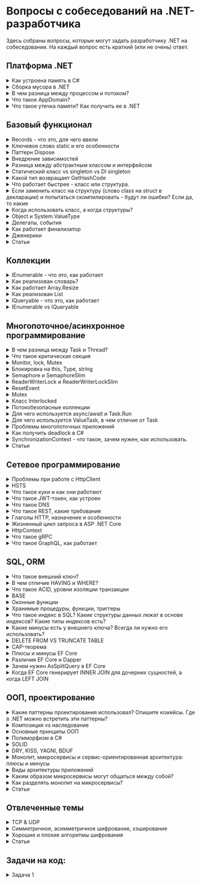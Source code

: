 # Вопросы с собеседований на .NET-разработчика
Здесь собраны вопросы, которые могут задать разработчику .NET на собеседовании. На каждый вопрос есть краткий (или не очень) ответ. 

## Платформа .NET
<details>
    <summary>Как устроена память в C#</summary>
Область памяти в каждом домене приложения делится на системную:

1. Таблица типов
заполнена специальными объектами, наследниками RuntimeType. Каждый тип состоит из статической и экземплярной части. При первом упоминании типа в выполняемом виртуально машиной выражении, его статическая часть размещается в таблице 

2. Список блоков синхронизации
набор системных блоков синхронизации.  При необходимости синхронизации многопоточный работы, CLR создает блок синхронизации. Блок содержит слабую ссылку на объект синхронизации (слабую, потому что объект может быть удален GC несмотря на ссылку) и ссылку на монитор. Именно эти блоки и лежат в таблице. Для большинства объектов блок синхронизации не создается в принципе. 

3. Пул строк
заполнен интернированными строками и строковыми константами

4. Пул потоков
пул потоков виртуальной машины

5. Прочее
некоторые заранее выделенные переменные (OutOfMemoryException), отображение системных ресурсов

И пользовательскую:

6. Small Object Heap
куча, на которой живут объекты меньше 85к байт. Разделена на 3 поколения. При достижении лимита памяти для поколения происходит сборка мусора.

7. Large Object Heap
куча больших объектов (больше 85к байт), не разделена на поколения, собирается по правилам поколения 2.

8. Pinned Object Heap
куча для закрепленных объектов. В текущей версии поддерживает только выделение на ней массивов «непреобразуемых» типов. Специфична, используется очень редко, как таковая внимания не требует.

9. Стек
тут выделяется память под стек приложения

Есть типы двух видов - ссылочные и значимые. Значимые лежат на стеке (стек быстро работает). Ссылочные хранятся на куче (куча медленнее), а на стеке лежит ссылка на область памяти в куче. Стек метода очищается после завершения метода. Куча очищается сборщиком мусора.
</details>

<details>
    <summary>
        Сборка мусора в .NET
    </summary>
    
Это процесс освобождения памяти сборщиком мусора (Garbage Collector, GC). Запускается тогда, когда CLR посчитает это необходимым (недостаточно физической памяти в системе, используемая память в управляемой куче вышла за текущий порог), но можно вызвать вручную (GC.Collect).

Всего 3 поколения сборки мусора. Если объект пережил сборку мусора, то он переходит на поколение выше (пока есть куда). Сборщик начинает с поколения 0, часть очищает, часть переводит в поколение 1. Если память все еще нужна, GC берется за первое поколение.

Т.к. куча сильно фрагментирована, после очистки памяти происходит уплотнение (сжатие) кучи и обновление ссылок. Куча сжимается всегда для 0 и 1 поколений. Для 2 поколения куча сжимается реже (частота зависит от вида сборки мусора). Уплотнение LOH обычно не происходит, это зависит от настроек и от давления сборщика мусора.

Есть 2 вида работы сборщика мусора: серверная и клиентская.

Клиентская предназначена для работы на клиентских приложениях (например, десктопные приложения, UI-клиенты). Сборка мусора происходит одним потоком.
0 и 1 поколение собираются асинхронно. Поколение 2 собирается с остановкой всех потоков (stop-the-world), но оптимизировано под короткие паузы.
LOH редко уплотняется.
Серверная предназначена для работы на серверных приложениях (бэкенд). 
Все поколения собираются синхронно. Для ускорения сборки мусора выделяется 1 поток на каждое ядро CPU (следовательно, масштабируется за счет увеличения числа ядер CPU), каждому потоку выделена своя куча.
LOH сжимается только в сценариях высокого давления сборщика мусора. 
В целом уплотнения кучи происходят реже для того, чтобы сборки мусора были как можно более быстрыми.

Давлением сборщика мусора называется ситуация, когда объекты создаются настолько часто, что сборщик мусора не успевает их подчищать. Это приводит к частым сборкам мусора и увеличению задержки приложения.
Вызываются излишними аллокациями в куче как небольших, так и больших объектов. Из-за этого увеличивается фрагментация кучи, часто собираются объекты 2 поколения (помним про stop-the-world).
В таком случае нужно смотреть на:
- возможно, где-то в приложении происходят лишние аллокации (боксинг, конкатенация большого числа строк, т.д.)
- на куче аллоцируется много короткоживущих объектов (подумать о замене их на структуры)
- "арендовать" массивы из пула (ArrayPool.Rent), если нужно часто работать с большими массивами
- некорректная настройка GC (workstation для сервера)

Сборщик мусора проходится по корням (участки памяти, в силу определенных причин доступные всегда и содержащие ссылки на объекты, созданные программой), затем просматривает объекты, на которые они ссылаются, и помечает их живыми. Когда все живые объекты определены, все остальное можно очистить, а кучу уплотнить.

>Примечание: объекты LOH собираются как объекты поколения 2.

Корни сами по себе не объекты, а ссылки на них. Любой объект, на который ссылается корень, переживет следующую сборку мусора. Корнями являются:
1. Локальные переменные ссылочного типа в текущем методе
2. Статические поля
3. Управляемые объекты, переданные через ```Interop```
4. Ссылки на объекты с финализатором

</details>

<details>
    <summary>
        В чем разница между процессом и потоком?
    </summary>
    
Процесс - контейнер, в котором запущено приложение 

Поток - воркер, который работает внутри процесса и выполняет непосредственную работу; независимый путь выполнения, который может выполняться одновременно с другими

</details>


<details>
    <summary>
    Что такое AppDomain?
    </summary>
    Это контейнер, внутри которого работает приложение, и который изолирует ее в рантайме; 1 процесс размещает 1 домен (обычно)
</details>

<details>
    <summary>
        Что такое утечка памяти? Как получить ее в .NET
    </summary>
    Утечка памяти - неконтролируемый рост потребления памяти приложением.

Глобально 2 причины: 

1. Неиспользуемые объекты, на которые остались ссылки
    - подписка на событие: если не отписаться, получится, что событие удерживает ссылку на обработчик.
    - захват членов класса лямбдой
    - статические переменные и все, на что они ссылаются, не будут очищены
    - бесконтрольное кэширование без очистки кэша
    - потоки, которые никогда не останавливаются

2. Неаккуратная работа с неуправляемой памятью
    - не освобожденная неуправляемая память
    - не вызванный Dispose у IDisposable (решением является паттерн реализации Dispose)
</details>

## Базовый функционал
<details>
    <summary>
         Records - что это, для чего ввели
    </summary>
    Ключевые особенности:
- сравнение работает по свойствам а не ссылкам
- можно создавать с помощью with
- позиционность (public record A(int B) создаёт конструктор и деконструктор)
- ToString выводит отформатированный объект
</details>

<details>
<summary>Ключевое слово static и его особенности</summary>
Ключевое слово static помечает член типа статическим. Статические члены типа не принадлежат экземпляру, а принадлежат типу целиком. 1 раз создаются и живут до конца жизни приложения (если не присвоить им null, тогда их соберет ```GC```).
Статический класс может содержать только статические члены. Экземпляр такого класса создать нельзя. Статический конструктор используется для инициализации любых статических данных или для выполнения определенного действия, которое требуется выполнить только один раз. Он вызывается автоматически перед созданием первого экземпляра или ссылкой на какие-либо статические члены. Статический конструктор будет вызываться не более одного раза.
</details>

<details>
    <summary>
        Паттерн Dispose
    </summary>

Паттерн нужен для того, чтобы гарантировать очистку неуправляемых ресурсов и выглядит примерно так:

```
public class Resource : IDisposable
{
    private IntPtr _handle;

    public void Dispose()
    {
        ReleaseHandle(_handle);
        GC.SuppressFinalize(this);
    }

    ~Resource() => ReleaseHandle(_handle);
}
```

SuppressFinalize необходим для того, чтобы пропустить вызов финализатора у объекта. Так объект не попадет в очередь финализации, что снижает нагрузку на GC.

В таком виде (или усложненных модификациях) паттерн требуется только при ручном создании экземпляров Resource. Если же речь про DI, то контейнер сам вызовет Dispose у объекта и можно обойтись без финализатора (и без SuppressFinalize).
</details>

<details>
    <summary>
         Внедрение зависимостей
    </summary>
    
В ASP .NET Core существует встроенный контейнер для внедрения зависимостей. Зависимости делятся на 3 типа: Transient (создаются каждый раз по требованию), Scoped (создаются единожды для скоупа), Singleton (создаются единожды и живут пока работает приложение).
    
Можно внедрить Singleton в Scoped и Scoped в Transient, а также зависимости одного типа друг в друга без проблем.
    
Transient можно внудрить в Scoped или Singleton, но тогда Transient окажется захвачен "родительским" объектом и будет жить столько же, сколько живет он.
    
Scoped нельзя внедрить в Singleton, потому что Scoped часто пологается на данные конкретного скоупа (например, HttpRequest, DbContext). Если же внедрить Scoped в Singleton, он будет захвачен и эти данные из скоупа не смогут обновиться. Это приведет к поломанному состоянию, race condition и т.д.
</details>

<details>
    <summary>
        Разница между абстрактным классом и интерфейсом
    </summary>

|  | Абстрактный класс | Интерфейс | 
| ----------- | ----------- | ----------- |
| Множественное наследование/реализация | В C# нет множественного наследования | В C# можно реализовать множество интерфесов |
| "Абстрактные" методы | Абстрактный класс может содержать абстрактные методы | По сути все методы интерфейса "абстрактны" как контракты, хоть и не содержат ключевого слова "abstract". Однако, начиная с C# 8 интерфейсы могут иметь реализацию по умолчанию.
| Состояние | Может иметь поля и свойства | Может иметь только свойства (нет полей) |
| Наличие конструктора | + | - |
| Возможность наличия статических членов | + | - |
| Модификаторы доступа | Может содержать разные модификаторы доступа | Все методы и свойства интерфейса публичны |
| Строгость контракта |  Обязательно переопределить все абстрактные методы, виртуальные по желанию | Обязательно реализовать все методы интерфейса |
| Когда применять | Абстрактный класс используется для выделения общего поведения, классов одной иерархии | Интерфейс используется для выделения общего функционала в классах разной иерархии |

</details>

<details>
    <summary>
        Статический класс vs singleton vs DI singleton
    </summary>

|  | Статический класс | Singleton | DI singleton | 
| ----------- | ----------- | ----------- | ----------- |
| Ленивость | Нет | Есть, но можно потерять (положив инстанс в DI) | Есть |
| Работа с зависимостями | Проблемно | Проблемно | Легко |
| Управление состоянием | Сложно следить | Нормально | Нормально |
| Реализация интерфейса | - | + | + |
| Наследование | - | + | + |

Выводы:
Статические классы следует использовать только для утилитарных вещей (например, методы расширений или бизнес логики). Для всего остального лучше использовать синглтон (меньше шансов отстрелить себе ногу).

</details>

<details>
    <summary>
        Какой тип возвращает GetHashCode
    </summary>
    Int
</details>

<details>
    <summary>
        Что работает быстрее - класс или структура.
    </summary>
    Во-первых, «быстрее» будет не наверняка. Например, если нужно передавать в метод данные, то не факт, что передача ссылки на класс будет медленнее, чем копирование структуры.

Во-вторых, если нужен просто доступ к данным небольшого локального объекта, то структура будет быстрее за счет хранения на стеке (стек работает быстрее кучи)
</details>

<details>
    <summary>
        Если заменить класс на структуру (слово class на struct в декларации) и попытаться скомпилировать - будут ли ошибки? Если да, то какие
    </summary>
    Код не скомпилируется, если:
    
- есть наследование от класса (т.к. наследовать от структуры нельзя)
- есть деструктор (финализатор) класса (в структурах их нет)
- есть конструктор без параметров, которые запрещены в структурах в старых версиях C# (хотя сейчас можно)
- указаны значения полей по умолчанию (в структурах нельзя указывать значение по умолчанию для полей в старых версиях C# (сейчас можно))
</details>

<details>
    <summary>
        Когда использовать класс, а когда структуры?
    </summary>
    
Структура, как правило, представляет собой неизменяемые объекты с семантикой значения. Например, координата,  деньги, классическая дробь и т.п.

Из-за их семантики и передачи по значению, их можно использовать в сценариях с высокой нагрузкой, когда создается много объектов и важно максимально снизить давление GC.
Это могут быть ключи для кэширования, небольшие объекты для внутренних вычислений.

Надо следить за размером структур, не делать их слишком большими. По рекомендациям Microsoft это не более 16 байт, но следует смотреть по производительности. Из-за копирования при передаче структур, слишком большие структуры могут замедлять работу приложения.

Общий совет - использовать классы, пока на 99% не уверен, что нужна структура и что она ускорит выполнение.
</details>

<details>
    <summary>
        Object и System.ValueType
    </summary>

Object - базовый класс для всех типов в C#. Имеет следующие методы - GetType, Equals, GetHashCode, ToString (последние 3 из них - переопределяемые).

ValueType - наследник Object. От него наследуются все типы, которые должны вести себя как значимые - struct, enum. Все встроенные значимые типы (bool, int, float и т.п. - на самом деле структуры).

Суть различий - поведение при создании новых объектов (копирование у значимых типов и передача ссылки у ссылочных), выделение памяти под типы (на стеке у значимых, на куче у ссылочных).

Различия между Object и ValueType проявляются в рантайме, т.к. рантайм по-особому относится к ValueType.

Чтобы убрать это различие, ValueType можно привести к типу Object (боксинг), обратная операция каста Object к ValueType называется анбоксинг. 
    
</details>


<details>
    <summary>
        Делегаты, события
    </summary>
    Делегаты - это объекты, указывающие на методы. Методы имеют определенную делегатом сигнатуру, один делегат может указывать на много методов. Под капотом - класс, содержащий в себе сигнатуру метода.

Делегаты можно объединять (определена операция +, есть и -). Если делегат возвращает значение, то значение вернется из последнего метода в списке методов делегата. Если попытаться вызвать делегат, в котором нет методов, получим исключение.

Есть делегаты трех типов - Action, Func и Predicate: 

- Action - действие, которое ничего не возвращает
- Predicate - принимает 1 параметр и возвращает bool
- Func - возвращает результат действия, принимает параметры.

Событие - объект, "представляющий" делегат. В событие добавляются обработчики типа, который определен делегатом. Под капотом - класс с методами Add и Remove, а также полем типа делегата. Методы Add и Remove добавляют и удаляют методы в делегат.

С точки зрения программиста отличия такие:

- событие может быть вызвано только в том классе, где объявлено
- события не могут быть локальной переменной, а делегаты могут
</details>

<details>
    <summary>
        Как работает финализатор
    </summary>

Точное время вызова не определено. ```GC``` смотрит, поддерживает ли объект ```Finalize```. Если да, то помещает указатель на него в специальную очередь финализации. В момент сборки мусора ```GC``` видит, что объект нужно уничтожить и, если у него есть ```Finalize```, то он копируется в еще одну таблицу и будет уничтожен только при следующей сборке мусора.
</details>

<details>
    <summary>
        Дженерики
    </summary>
    
Дженерики - это фича, позволяющая писать классы и методы, используя заглушку вместо типа, а реальный тип будет определен в процессе использования данного класса или метода.

Пример:
```List<int> list = new List<int>();```

Плюсы:
- типобезопасность (тип определяется в компайл-тайме)
- переиспользование кода
- отсутствие боксинга/анбоксинга

Для value-type компилятор генерирует отдельные реализации дженериков. Для reference-type реализация одна.

Часто используются ограничения на параметр T:

- ```where T : struct``` - ```T``` должен быть value-type
- ```where T : new()``` - ```T``` должен содержать публичный конструктор без параметров
- ```where T : IComparable<T>``` - ```T``` должен реализовать интерфейс ```IComparable<T>```

В дженериках можно использовать ключевые слова ```in``` и ```out```.
Ключевое слово ```out``` включает ковариантность.

```
class Message
{
    public string Text { get; set; }
}
class EmailMessage : Message { }

interface IMessenger<out T>
{
    T WriteMessage(string text);
}
class EmailMessenger : IMessenger<EmailMessage>
{
    public EmailMessage WriteMessage(string text)
    {
        return new EmailMessage($"Email: {text}");
    }
}
```

Использование

```IMessenger<Message> outlook = new EmailMessenger();```

То есть более общему типу ```IMessenger<Message>``` можно присвоить более частный ```IMessenger<EmailMessage>```. Без использования out такой код не скомпилируется.

Ключевое слово ```in``` включает контравариантность.

```
interface IMessenger<in T>
{
    void SendMessage(T message);
}
class SimpleMessenger : IMessenger<Message>
{
    public void SendMessage(Message message)
    {
        Console.WriteLine($"Отправляется сообщение: {message.Text}");
    }
}
```

Использование:

```IMessenger<EmailMessage> outlook = new SimpleMessenger();```

Здесь более частному типу присваивается более общий. Аналогично, код без ```in``` не скомпилируется.

</details>


<details>
    <summary>
        Статьи
    </summary>
    
1. [Делегаты func, action, predicate - Метанит](https://metanit.com/sharp/tutorial/3.33.php)
2. [Делегаты и события - StackOverflow](https://ru.stackoverflow.com/questions/226505/event-и-delegate-в-чем-отличие)
3. [Делегаты и события - StackOverflow](https://stackoverflow.com/questions/29155/what-are-the-differences-between-delegates-and-events)
4. [Ковариантность и контравариантность в обобщенных интерфейсах](https://metanit.com/sharp/tutorial/3.27.php)
</details>

## Коллекции
<details>
<summary>IEnumerable - что это, как работает</summary>
Интерфейс, который используется для простого перебора коллекции (проход в одну сторону).

Реализует метод ```GetEnumerator```, который возвращает ```Enumerator```. ```Enumerator``` в свою очередь предоставляет свойство ```Current```, а также методы ```MoveNext``` и ```Reset``` для движения по коллекции.
</details>

<details>
<summary>
    Как реализован словарь?
</summary>

Внутри лежит 2 массива: ```Entry``` и ```buckets```. При добавлении элемента вычисляется индекс корзины, в которую его добавят: ```(hashcode & 0x7fffffff) % capacity```.

Если такой ключ уже есть, то ```Add``` выбросит исключение, а присваивание по индексу просто заменит элемент. Если массив заполнен, происходит расширение.

Если происходит коллизия (в ```buckets``` есть элемент с индексом), то новый элемент добавляется в коллекцию, его индекс пишется в корзину, а индекс старого - в поле ```next``` нового.

Если число коллизий велико (больше 100), происходит перехэширование с выбором нового генератора хэш-кодов.

</details>
    
<details>
    <summary>Как работает Array.Resize</summary>
Создает новый массив нужной длины и копирует туда текущий
</details>

<details>
    <summary>Как реализован List</summary>
Под капотом лежит массив и счетчик. При добавлении элемента элемент записывается в свободную ячейку массива и счетчик увеличивается.

Если свободных ячеек нет, массив ресайзится. Если знаем, что будет добавлено определенное кол-во элементов, можно установить начальную емкость, чтобы избежать частого ресайза.
</details>

<details>
<summary>IQueryable - что это, как работает</summary>
Интерфейс, используемый для работы с данными в источнике данных. Расширяет возможности IQueryable (реализует его) Конструирует expression tree, которое выражает запрос, и передает его LINQ-провайдеру, транслирующему дерево в запрос непосредственно к источнику данных.

> Важно: один и тот же запрос может быть корректно оттранслирован одним провайдером и не оттранслирован другим; узнать об этом можно только в рантайме.
</details>

<details>
<summary>
    IEnumerable vs IQueryable
</summary>
    
```IEnumerable``` работает в памяти; при фильтрации ```IEnumerable``` отфильтрует записи по предикату в цикле ```foreach```. Запрос выполняется «в лоб». В методах расширения уже есть логика обработки данных.

```IQueryable``` конструирует запрос, отправляет его в источник данных и отдает полученные данные. Запрос будет оптимизирован. Логики обработки данных в расширениях нет.

</details>

## Многопоточное/асинхронное программирование
<details>
<summary>
    В чем разница между Task и Thread?
</summary>

**Поток** - низкоуровневая абстракция, непосредственно поток выполнения (путь выполнения), который можно переиспользовать.
**Задача** - высокоуровневая абстракция, «обещание» выполнения переданного кода. Код выполняется на потоке. О выполнении заботится ```TaskScheduler```.

</details>

<details>
<summary>Что такое критическая секция</summary>
Любая секция кода, одновременный доступ к которой мы хотим разрешить только одному потоку.
</details>

<details>
<summary>
    Monitor, lock, Mutex
</summary>
    
```Monitor``` - класс, реализующий идею критической секции. 

```lock``` - синтаксический сахар над ```Monitor.Enter``` и ```Monitor.Exit```, как и ```using```, разворачивается компилятором в ```try..finally```.

```Mutex``` - объект операционной системы, который можно использовать для межпроцессной синхронизации.

Внутри блокировки ```Monitor``` (и ```lock```) нельзя использовать ```await```, потому что код после await совсем не обязательно будет выполнен на том же поток, на котором код до. Следовательно, ```Enter``` будет вызван одним потоком, ```Exit``` - другим, получим исключение синхронизации.

```Monitor``` (и ```lock```) используют комбинированный подход к блокировке (небольшое ожидание быстрого взятия блокировки в ```SpinWait``` с дальнейшим переходом в режим ядра, если блокировку взять не удалось).
</details>

<details>
<summary>
    Блокировка на this, Type, string
</summary>
    
Блокировка на ```this```:
Проблема в том, что ссылка на ```this``` доступна извне вашего объекта. Можно получить проблемы, если кто-то другой возьмет сылку на ваш объект и начнет блокировать по ней. Это приведет к тормозам, в теории может привести к дедлоку.

Блокировка на ```string```:
Все строковые константы (и вычислимые строки типа ```"a" + "b"```) интернируются. Поэтому, если в разных частях программы написать ```"Hello, world!"```, то ссылки будут вести на один объект в пуле интернированных строк. Проблемы могут возникнуть, т.к. это работает даже между доменами приложений. К тому же, если не объявить строку как readonly или const, ее можно будет изменить (путем конкатенации добавить что-то), после чего ссылка на объект поменяется и в ```lock``` можно будет попасть повторно.

Блокировка на ```Type```:
Проблема аналогична одновременно с ```this``` и строками. Во-первых, вы не владеете объектом ```Type``` и кто угодно может на нем заблокироваться. Во-вторых, иногда ```Type``` является разделяемым между доменами приложений, что также приведет к проблеме.

Согласно гайдлайну Microsoft, блокировка на всех трех вышеуказанных объектах не рекомендуется.
</details>

<details>
<summary>Semaphore и SemaphoreSlim</summary>
    
Семафор - примитив синхронизации, предоставляющий доступ к ресурсу множеству потоков (количество варьируется).

Обычный семафор работает на семафорах ядра Windows, ```Slim``` работает на ```SpinWait``` и классе ```Monitor```.

Обычный семафор можно именовать (межпроцессная синхронизация), ```Slim``` нет (внутрипроцессная синхронизация).

```Slim``` считается более легковесной частью, рекомендуется использовать его, когда время ожидания мало (1/4 микросекунды).

В отличие от класса ```Monitor``` или ```ReaderWriterLock```, ведет подсчет проходящих через него потоков (вызвать и снять блокировку можно на разных потоках).
</details>

<details>
<summary>ReaderWriterLock и ReaderWriterLockSlim</summary>
    
Дает множественные права на чтение и монопольные права на запись. Права на чтение выдаются, если не выданы права на запись. Выдача прав на запись блокирует выдачу прав на запись и чтение. Как и ```lock```, требует, чтобы выдача и снятие прав на блокировку происходило в одном потоке.

Обычный класс является устаревшим, сейчас следует использовать версию ```Slim```.

Скорее всего, используется редко, т.к. сценарий "producer-consumer" можно реализовать проще на каналах.
</details>

<details>
<summary>ResetEvent</summary>
    
Несколько классов, всключающие в себя ```ManualResetEvent```, ```ManualResetEventSlim``` и ```AutoResetEvent```.

Метод ```WaitOne``` заставляет поток ожидать "взведения" ивента, метод ```Set``` отпускает зависшие потоки.
Отличие Manual от Auto в том, что Auto автоматически приводится во "взведенное" состояние, пропустив один поток.
</details>

<details>
<summary>Mutex</summary>
Примитив синхронизации, который предоставляет монопольный доступ к ресурсу. Работает на уровне процесса. Именованный mutex работает на уровне ОС. Именованные мьютексы поддерживаются не на всех ОС (точно нет на MacOS, при попытке создать именованный семафор получим исключение в рантайме).
</details>

<details>
<summary>Класс Interlocked</summary>
    
Представляет самый легковесный способ синхронизации. Является низкоуровневым, редко применяется по сравнению с ```lock``` или ```SemaphoreSlim```.
Внутри него статические методы.
```Increment```/```Decrement``` - увеличивает или уменьшает значение переменной
```CompareExchange``` - сравнивает два значения, и если они равны, атомарно заменяет первое вторым и возвращает результат
```Exchange``` - атомарное присваивание значения
```MemoryBarrier``` - запрещает компилятору менять местами инструкции через барьер (компилятор может менять чтения и запись местами ради производительности).

</details>

<details>
<summary>
    Потокобезопасные коллекции
</summary>
    
Лежат в пространстве имен ```System.Collections.Concurrent```.

```ConcurrentDictionary``` - словарь на эффективных блокировках.

```ConcurrentStack```, ```ConcurrentQueue``` - неблокирующие синхронизации.

```BlockingCollection``` - потокобезопасная коллекция элементов с эффективной синхронизацией.

Также потокобезопасными являются неизменяемые коллекции из ```System.Collections.Immutable```, т.к. доступны только на чтение.
</details>

<details>
<summary>
    Для чего используется async/await и Task.Run
</summary>
    
```async/await``` используется для IO-bound операций (ожидание ввода-вывода: ответа на запрос, получения данных из базы).

```Task.Run``` используется для CPU-bound операция (вычисления на процессоре).

Различия связаны с механизмом работы. ```Task.Run``` берет новый поток из пула и говорит ему, что нужно делать; если работа является низкоинтенсивной, поток все равно будет занят. ```async/await``` же компилируется в конечный автомат (машину состояний), которая может пойти по двум веткам выполнения - синхронной и асинхронной; если выполнение пошло по асинхронному пути, то машина позволяет потоку обслуживать другие задачи во время ожидания
</details>

<details>
<summary>
    Для чего используется ValueTask, в чем отличие от Task
</summary>
    
Т.к. ```Task``` - это класс, его использование ведет к выделению памяти на куче и влечет дополнительную работу ```GC```. Среда умная и умеет кэшировать возвращаемые значения, оборачивая их в таск, но кэширование большого количества значений невозможно (например, если возвращаются числа типа ```int```). Следовательно, возвращая простые (уже вычисленные) значения из задач, мы имеем выделение большого количества памяти на куче и тормозим работу приложения ```GC```. Отсутствие выделения памяти в случае синхронного выполнения таска - благо, особенно когда работаем с высоконагруженными сервисами и все максимально файнтюнится.

Для решения проблемы придумали ```ValueTask```. Это структура, которая, если ```Task``` уже завершился, просто обернет ```TResult```, в результате чего никакого выделения на куче не будет вообще; если же выполнение идет асинхронным путем, ```Task``` будет размещен, а ```ValueTask``` его обернет.
</details>

<details>
     <summary>
         Проблемы многопоточных приложений
     </summary>

**Deadlock** - взаимоблокировка потоков, дальнейшее выполнение невозможно.

**Race condition** - состояние гонки, когда результат выполнения программы не всегда детерминирован из-за того, что параллельные потоки влияют друг на друга.

**Thread starvation** - «потоков голод», программа отобрала слишком много рабочих потоков, в результате чего работать стало некому.

**Busy-wait** - проблема, когда слишком много потоков хотят получить доступ к ресурсу, а выполняют вычисление над ресурсом мало потоков (или 1), в результате чего большинство потоков занято просто ожиданием.

</details>

<details>
    <summary>
    Как получить deadlock в C#
    </summary>

Вариантов несколько. Например, вот классический вариант:
Поток 1 занял ресурс А. Поток 2 занял ресурс Б. Поток 1 пытается занять ресурс Б, а поток 2 пытается занять ресурс А. Потоки пытаются занять ресурсы, занятые друг другом, в результате чего происходит взаимоблокировка.
</details>

<details>
    <summary>
        SynchronizationContext - что такое, зачем нужен, как использовать.
    </summary>

- Это класс-контракт, используемый для синхронизации (коммуникации) потоков
- ```SynchronizationContext.Current``` является синглтоном в рамках потока
- Для разработчика работает как очередь сообщений, отправляя делегат асинхронно с помощью ```Post``` или синхронно с помощью ```Send```
- Отсутствует в ASP .NET Core
- Нужен, например, чтобы при желании изменить UI в десктопе из другого потока, нужно было лишь передать контекст синхронизации
</details>

<details>
    <summary>
        Статьи
    </summary>

1. [Базовые понятия многопоточности - Habr](https://habr.com/ru/articles/452094/)
2. [Гайдлайн Microsoft по lock](https://learn.microsoft.com/en-us/dotnet/csharp/language-reference/statements/lock)
3. [Примитивы синхронизации - Habr](https://habr.com/ru/articles/459514/)
4. [Потокобезопасные коллекции - StackOverflow](https://ru.stackoverflow.com/questions/1261353\Потокобезопасные-списки-с)
5. [Потокобезопасные коллекции - Habr](https://habr.com/ru/articles/473352/)
6. [Когда использовать Task.Run и async/await - StackOverflow](https://stackoverflow.com/questions/18013523/when-correctly-use-task-run-and-when-just-async-await)
</details>

## Сетевое программирование

<details>
<summary>Проблемы при работе с HttpClient</summary>
Суть проблемы:
    
Если избавиться от ```HttpClient```, то при завершении работы он освобождает ресурс со своей стороны, но с другой стороны мы оставляем сокет в статусе ```TIME_WAIT``` и ждем (вроде на 240с). Проблема называется Socket Exhaustion, когда кончаются доступные сокеты.
Также, если долго держать ```HttpClient``` (например, синглтоном), не будет выполнена ротация DNS, что может быть проблемой для работы с CDN, которые к ней часто прибегают.

Как работает фабрика:
- при вызове ```CreateClient``` создаётся и настраивается новый ```HttpClient```
- под капотом создаются обработчики ```HttpMessageHandler```, которые живут 2 минуты (время можно настроить)
- экземпляры ```HttpMessageHandler``` объединяются в пулы
- проблема устаревания DNS решается путем регулярной утилизации экземпляров HttpMessageHandler
</details> 

<details>
<summary>
HSTS
</summary>

Это заголовок HTTP, информирующий браузер, что попытки обращения по HTTP должны быть конвертированы в HTTPS. Нужен для того, чтобы избежать атаки man-in-the-middle, которая работает с включенным https redirection.
</details>    

<details>
<summary>
Что такое куки и как они работают
</summary>

Cookie - это информация, которую сервер отправляет браузеру. Браузер хранит эту информацию у себя и может посылать ее вместе с запросом в заголовке Cookie.
Куки используются для:
- персонализации
- управление сеансами
- трекинга и т.д.

Ранее куки использовались в качестве хранилища информации, но они потребляют ресурсы, т.к. отправляют их вместе с запросом, поэтому для хранения незащищенной информации можно использовать localStorage.

Схема работы простая. 
1) Сервер создает куки командой SetCookie
2) Браузер хранит куки
3) Куки посылаются с каждым запросом к домену, с которого они были установлены
4) Через какое-то время куки экспайрятся

Параметры куки:
1) Название и значение
2) Срок жизни
3) Secure (чтобы куки передавались только по HTTPS)
4) Домен (с которого куки были отправлены). Для работы с поддоменами здесь обязательно нужно указать корневой домен.
5) HttpOnly - флаг, который делает куки недоступными для JS. При этом их все еще можно послать с запросом.

SameSite может иметь три значения: Strict, Lax и None
Strict - куки посылаются только с запросами с текущего сайта. Например, если есть куки для сайта example.com, при переходе на него с сайта another_example.com по ссылке никакие куки не отправляются.
Lax - куки посылаются при переходе по ссылке напрямую, но не для ajax вызовов.
None - куки посылаются всегда. Это значение должно использоваться с Secure.

</details> 

<details>
<summary>
Что такое JWT-токен, как устроен
</summary>

**JWT** - Json Web Token - стандарт, применяемый для создания токенов доступа на основе JSON. В основном используется для передачи данных об аутентификации на сервер веб-приложения.

Состоит из трех частей: заголовок, пейлоад и подпись. Как правило, представляется в компактном виде, где заголовок и пейлоад закодированы в base64_url, после чего к ним добавляется подпись и все части разделяются точками.

В заголовке 1 необходимое поле alg - алгоритм шифрования подписи. В пейлоаде идет пользовательская информация, обязательных полей нет.

</details>   

<details>
<summary>
Что такое DNS
</summary>

Система доменных имен, которая переводит IP-адрес в понятное буквенное имя (домен). Работает благодаря DNS-серверам, которых в интернете множество.
</details>   

<details>
<summary>
Что такое REST, какие требования
</summary>

Набор правил по организации написания кода. Работает поверх HTTP 1.1.

Требования:
1. Модель клиент-сервер (обмен данными инициирован запросом клиента)
2. Отсутствие состояния (вся требуемая для запроса информация поступает с запросом)
3. Кэширование (для простоты ответы сервера можно кэшировать)
4. Унифицированый интерфейс (HATEOAS - отправка клиенту не только запрошенной информации, но и связей с другими ресурсами и действий) 
5. Многослойная архитектура (ни клиент, ни сервер не знают всю цепочку вызова, максимум своих ближайших соседей)
6. (опционально) Код по требованию (сервер может передать клиенту код для выполнения)

</details>   

<details>
<summary>
Глаголы HTTP, назначение и особенности
</summary>

**GET** - глагол, предназначенный для получения ресурса. Не содержит тела, является идемпотентным.
**POST** - глагол, предназначенный для отправки данных на сервер. Может содержать тело, не является идемпотентным.
**PUT** - глагол, предназначенный для создания или замены ресурса. Может содержать тело, является идемпотентным.
**PATCH** - предназначен для частичного обновления ресурса. Может содержать тело, не является идемпотентным.
**DELETE** - глагол, предназначенный для удаления ресурса. Может содержать тело, является идемпотентным.

Не-идемпотентные запросы нельзя использовать как идемпотентные! Т.е. нельзя изменять ресурсы с помощью GET, т.к. браузер не ожидает такого и может выполнить его несколько раз.

</details>   

<details>
<summary>
Жизненный цикл запроса в ASP .NET Core
</summary>

1. request
2. middleware
3. routing
4. controller init
5. action method exec
6. action result exec
7. middleware
8. response

</details>  

<details>
<summary>
HttpContext
</summary>

Ключевые особенности:
- Контекст текущего запроса, содержащий информацию о нем
- В современном ASP .NET Core нет контекста синхронизации и нет HttpContext.Current, единственным способом получения контекста будет свойство в контроллере или внедрение зависимости, оба метода вернут один и тот же объект
- Не является потокобезопасным: доступ к контексту из разных потоков может привести к неожиданному поведению
- Не должен быть захвачен потоками

</details>

<details>
<summary>
Что такое gRPC
</summary>

**RPC** - удаленный вызов процедур. Использует protobuf для обмена данными. Поток данных как однонаправленный в виде запрос-ответ, так и двунаправленный с помощью стримов. Быстрее, чем REST по бенчмаркам.

Хорошо использовать в микросррвисах, системах с несколькими языками программирования, при потоков передачи данных или сетях с низкой пропускной способностью.

</details>  

<details>
<summary>
Что такое GraphQL, как работает
</summary>

Это синтаксис, описывающий, как запрашивать данные. Работает поверх HTTP. Используется, когда нужно отдавать данные в большом количестве вариаций, чтобы не заводить много эндпоинтов.

Вместо работы с множеством «глупых» эндпоинтов, которые отдают только то, что знают, предлагается 1 «умный» эндпоинт, который обрабатывает запрос на выборку данных и отдает их. Основан на трех компонентах: schema, queries, resolvers

Когда мы просим данные - мы выполняем **запрос**.

**Распознаватель** - помощник, который определяет, как и где взять данные для указанного поля. Не обязательно лезть в бд, поле можно вообще выдумать.

**Схема** - унифицированный язык запросов, благодаря которому все это работает

</details>  


## SQL, ORM

<details>
<summary>
    Что такое внешний ключ?
</summary>
    
Ограничение, используемое для обеспечения целостности связей между таблицами. Является ссылкой на первичный ключ другой таблицы. При вставке значения в «дочернюю» таблицу проверяется наличие соответствующего первичного ключа в «родительской» Если значения нет - ошибка.

</details> 

<details>
<summary>
    В чем отличие HAVING и WHERE?
</summary>
    
HAVING фильтрует на уровне сгруппированных данных, WHERE на уровне исходных.

</details> 

<details>
<summary>
    Что такое ACID, уровни изоляции транзакции
</summary>
    
**ACID** - atomicity, consistency, isolation, durability - набор требований к системе транзакций, обеспечивающий ее наиболее надежную работу.

**Атомарность** - транзакции выполняется целиком либо не выполняется.

**Согласованность** - каждая транзакции фиксирует только допустимые результаты (вообще говоря лежит на плечах прикладного ПО).

**Изоляция** - сокрытие изменений других транзакции при возникновении race condition (параллельные транзакции не должны оказывать влияния на выполнение другой транзакции).

Эффекты, связанные с изоляцией:
1. **Потерянное обновление** (транзакции обновляют одни и те же данные, не учитывая другие транзакции)
Транзакция А изменила значение 1000, добавив к нему 500. До фиксации изменения транзакцией А транзакции Б прочитала баланс, вычла из него 600. Итоговая сумма 400 вместо 900.
2. **Грязное чтение** (чтение данных незавершенных транзакции)
Транзакция А изменила значение 1000, вычла 1000. Транзакции Б проверила значение 0 и отработала. Транзакции А отменилась.
3. **Неповторяемое чтение** (считывание одной и той же строки 2 раза, получение разного результата)
Пусть значение не может уйти в минус. Транзакция А считала значение 1000. Транзакция Б прочитала уменьшила значение на 1000 и зафиксировала изменение. Транзакция А, видя значение 1000, также отнимает 1000, значение уходит в минус.
4. **Фантомное чтение** (набор данных соответствует предикату поиска, но не отображается сразу)
Например, нельзя иметь больше трех счетов. Для открытия счета транзакция А проверяет все счета клиента, видит 2. В этот момент транзакция Б открывает еще один счет.

Для решения проблем есть уровни изоляции:
1. Read uncommitted
2. Read committed
3. Repeatable read
4. Serializable

**Устойчивость** - изменения успешно завершенной транзакции остаются в системе даже после последующего сбоя

Применяется в классических SQL базах данных

</details> 

<details>
<summary>
    BASE
</summary>
    
**BASE** является своего рода противоположностью **ACID** и утверждает, что настоящая согласованность не может быть достигнута.

**B**asically **A**vailable - система всегда доступна и может отдавать устаревшие данные для поддержания доступности
**S**oft state - система может изменить свое состояние, в процессе допускаются некоторые несогласованности
**E**ventual consistency - система станет согласованной со временем

Применяется в NoSQL системах, в распределенных системах, реалтайм аналитике данных и т.п.

</details> 

<details>
<summary>
    Оконные функции
</summary>
    
Оконные функции - специальные функции, работающие с окном (партицией), выполняя вычисления для этого набора строк в отдельном столбце. Не модифицируют выборку, а добавляют к ней значение. Выполняются в конце запроса.

**Партиции** - набор строк, указанные для оконной функции.

</details> 

<details>
<summary>
    Хранимые процедуры, функции, триггеры
</summary>
    
**Хранимые процедуры** - код SQL, который может возвращать, а может не возвращать значение. Нужны для сложной логики, охватывающей несколько действий.

**Триггеры** - особые хранимые процедуры, вызывающиеся по какому-то событию (вставка, удаление данных над таблицей). Нужны для гибкости (например, налоговые надбавки в цене продукта можно считать через триггеры, т.к. их легко изменить/отключить)

**Функции** - код SQL, обязательно возвращающий значение определенного типа.

</details> 

<details>
<summary>
    Что такое индекс в SQL? Какие структуры данных лежат в основе индексов? Какие типы индексов есть?
</summary>
    
**Индекс** - специальная структура данных, ускоряющая поиск в таблице.

При поиске по индексу сначала будет найден сам индекс, затем использует его для быстрого нахождения записи. Без индекса будет выполнено полное сканирование. Индексы бывают кластеризованные и некластеризованные.

Некластеризованный индекс хранит в себе значения индекса и ссылки на строки данных в таблице. Кластеризованный индекс хранит в себе строки целиком. Можно сказать, что кластеризованные индекс - это способ хранения данных в таблице. Следовательно, кластерный индекс может быть 1, некластеризованных много (в районе 1000).

Индекс может быть:
1. Составным (содержит более 1 столба, но не более 16, или длина не более 900 байт)
2. Уникальным (обеспечивает уникальность значений в столбце; автоматически создается при задании первичного ключа или ограничения UNIQUE)
3. Покрывающим (позволяет получить нужные данные сразу с листьев индекса без обращения к записям таблицы)

В качестве структуры данных чаще всего используется сбалансированное дерево (b-tree), но могут и другие (например, bitmap).

Принципы построения индексов:
1. Чем меньше индексов, тем лучше
2. Чем меньше полей в индексе, тем лучше
3. Уникальность значений влияет на индекс
4. Для составного индекса внимание на порядок
5. Обдумать целесообразность введения индекса (если данные часто обновляются, а поиска мало, то индекс не нужен)

</details> 

<details>
<summary>
    Какие минусы есть у внешнего ключа? Всегда ли нужно его использовать?
</summary>
    
Ключевые проблемы:
- при больших нагрузках внешний ключ начинает тормозить выполнение запросов (но система должна быть действительно сильно нагружена).
- поведение ON DELETE фактически является перекладыванием бизнес-логики на хранилище, что с точки зрения system design рассматривается как некорректное.
- при массовых вставках в таблицу проверка целостности внешнего ключа может привести к взаимоблокировкам транзакции.

</details> 

<details>
<summary>
     DELETE FROM VS TRUNCATE TABLE
</summary>
    
DELETE FROM удаляет записи из таблицы по одной, блокируя записи по одной и занося каждое удаление в журнал.

TRUNCATE TABLE блокирует таблицу целиком, не заносит удаление каждой записи в журнал, потому работает быстрее.

</details> 

<details>
<summary>
     CAP-теорема
</summary>
    
Одна из главных теорем в распределенных системах, описывающая ее свойства. Утверждается, что можно иметь только 2 свойства из трех, но не все 3 вместе.

**Consistency** - каждое чтение получает самые актуальные данные.

**Availability** - каждый запрос получит ответ от инстанса (если он жив).

**Partition tolerance** - даже если между инстансами нет связи, они продолжают обслуживать клиентов.

CA системы - реляционные СУБД

Master-slave репликация (синхронная или асинхронная). Двухфазный коммит для обеспечения consistency. В случае разделения все slave-ноды начнут отдавать устаревшие данные.

CP системы - MongoDB

Один master-узел с автоматической заменой при отделении обеспечивает consistency. В случае разделения система перестает принимать записи, пока не будет восстановлена связь между узлами.

AP системы - Cassandra 

Использует схему репликации master-master

В основном выбор стоит между AP и CP системами.

Здесь же принцип **PACELC**

Согласно нему, если система разделена (P), то выбор стоит между согласованностью (C) и доступностью (A).
Если система не разделена (E - else), то выбор стоит между задержкой (L - latency) и доступностью (C)

**PA/EL** - приоритет доступности и задержки над согласованностью
**PA/EC** - если есть разделению, выбираем доступность, иначе согласованность
**PC/EL** - если есть разделение, выбираем согласованность, иначе задержку
**PC/EC** - всегда выбираем согласованность

В такой парадигме описанные выше системы имеют следующие характеристики

Cassandra - PA/EL
SQL Server - PC/EC
MongoDb - PA/EC

</details> 

<details>
    <summary>Плюсы и минусы EF Core</summary>

**Плюсы:**
- Linq - удобный способ построения запросов, при этом есть возможность конструирования запросов из «сырого» SQL
- Провайдеры для разных источников данных
- Change tracker для удобного отслеживания изменений в сущностях
- Транзакции
- Подходы code-first и database-first

**Минусы:**
- Получение большого кол-ва данных только для чтения медленно, нужно писать дополнительные методы и отключать change tracker
- Производительность в целом не всегда на высоте
- Использование Contains по коллекции вызывает постоянную перекомпиляцию запроса (бьет и по серверу БД, т.к. надо перестраивать и кэшировать запрос)
- Конфликт миграций при параллельной модификации одной сущности
- Может не оптимальным образом транслировать LINQ в SQL-запрос
</details>
    

<details>
<summary>Различия EF Core и Dapper</summary>

Разницу наглядно демонстрирует таблица:
|  | EF Core | Dapper | 
| ----------- | ----------- | ----------- |
| Функционал | Feature-rich ORM | Micro-ORM |
| Запросы | LINQ, чистый SQL, возможность комбинировать  | Чистый SQL |
| Использование | Много фич, из-за чего имеет свои особенности, которые надо знать, чтобы им полноценно пользоваться | Близок к обычному SQL, легко внедрить |
| Типы | Сильно привязывается к схеме БД, более высокий уровень абстракции  | Не использует сильную типизацию, просто маппит данные в объекты, более низкий уровень абстракции |
| Compile-time ошибки | Базовые ошибки (например, типов) могут быть отловлены в compile-time, но т.к. построение дерева выражения происходит в рантайме, некоторые проблемы могут возникать и в рантайме | Работает с SQL, все проблемы с запросами ловим в рантайме |
| Быстродействие | Работает значительно медленнее из-за трансляции запросов и (самое затратное) change tracker’a. При отключении трекинга EF Core все еще медленнее, но разница становится не такой значительной | Стабильно быстрее и менее прожорлив по памяти, чем EF Core |
| Поддержка СУБД | MS SQL, PostgreSQL, MySQL, Oracle DB, SQLite, MariaDB, Azure SQL, Db2 и другие | MS SQL, PostgreSQL, MySQL, Oracle DB, SQLite |
| Миграции | + | - |

</details>

<details>
    <summary>
        Зачем нужен AsSplitQuery в EF Core
    </summary>

Рассмотрим сценарий

```
var blogs = context.Blogs
.Include(b => b.Posts)
.Include(b => b.Authors)
.ToList();
```

Для данного запроса будет сгенерирован следующий SQL-код

```
SELECT [b].[BlogId], [b].[Url], 
[p].[PostId], [p].[BlogId], [p].[Content], [p].[Title],
[a].[AuthorId], [a].[BlogId], [a].[Name]
FROM [Blogs] AS [b]
LEFT JOIN [Posts] AS [p] ON [b].[BlogId] = [p].[BlogId]
LEFT JOIN [Authors] AS [a] ON [b].[BlogId] = [a].[BlogId]
ORDER BY [b].[BlogId], [p].[PostId], [a].[AuthorId]
```

Для 1 блога с 3 авторами и 5 постами получим 15 записей. Увеличить число блогов до 100, авторов до 300 и постов до 10_000 и получаем комбинаторный взрыв.

Для решения проблемы используется метод ```AsSplitQuery```. Он позволяет получать дочерние сущности отдельным запросом. Для примера выше будут сгенерированы 3 запроса

```
SELECT [b].[BlogId], [b].[Url]
FROM [Blogs] AS [b]
ORDER BY [b].[BlogId]

SELECT [p].[PostId], [p].[BlogId], [p].[Content], [p].[Title], [b].[BlogId]
FROM [Blogs] AS [b]
INNER JOIN [Posts] AS [p] ON [b].[BlogId] = [p].[BlogId]
ORDER BY [b].[BlogId]

SELECT [a].[AuthorId], [a].[BlogId], [a].[Name], [b].[BlogId]
FROM [Blogs] AS [b]
INNER JOIN [Authors] AS [a] ON [b].[BlogId] = [a].[BlogId]
ORDER BY [b].[BlogId]
```

Таким образом, для 1 блога с 3 авторами и 5 постами вместо 15 записей получи 1+3+5=9 записей. 

</details>

<details>
    <summary>
        Когда EF Core генерирует INNER JOIN для дочерних сущностей, а когда LEFT JOIN
    </summary>

LEFT JOIN используется, когда
- дочерние сущности достаются одним запросом (т.к. необходимо вернуть главную сущность с или без дочерних)
- отношение опционально, дочерних сущностей может не быть

INNER JOIN используется, когда
- применяется AsSplitQuery
- применяется IsRequired при конфигурации отношения
- применяется фильтрация родительских сущностей на наличие хотя бы одной дочерней сущности (```.Where(parent => parent.Children.Any()```) 
    
</details>

## ООП, проектирование

<details>
<summary>
    Какие паттерны проектирования использовал? Опишите юзкейсы. Где в .NET можно встретить эти паттерны?
</summary>
    
**Стратегия** - когда мы хотим изменять внутренний алгоритм работы в зависимости от каких-то условий путем делегирования функционала вовне. Например, стратегия сравнения элементов в LINQ ```IEqualityComparer```.

**Состояние** - когда поведение объекта зависит от его внутреннего состояния. Например, состояния Task.

**Фабрика** - абстрагирование от создания объектов, внесение полиморфизма в создание объектов. Статические фабрики в ```TimeSpan```, ```HttpClientFactory```, ```Task.Factory```, фасадная фабрика ```File.Create```.

**Cинглтон** - когда мы хотим ограничить число экземпляров. Такими бывают сервисы в DI, глобальный кэш.

**Адаптер** - когда мы совмещаем два несовместимых интерфейса. LINQ-провайдеры, ```TextReader```/```TextWriter``` являются адаптерами над ```Stream```.

**Фасад** - представление унифицированного интерфейса вместо набора интерфейсов подсистем. ```File.Create```

**Посредник** - позволяет реализовать общение объектов без необходимости ссылаться друг на друга. Любая форма в WinForms есть посредник, в паттерне MVC контроллер есть посредник.

**Команда** - позволяет определять команду на выполнение действия как объект. Помогает реализовать потоковую обработку, отмену запросов и т.п. ```Task``` принимает делегат ```Func```, который будет использован для получения результата задачи.

**Шаблонный метод** - переопределение этапов алгоритма без изменения его структуры, а также вынесение общей части алгоритма в шаблонный метод. ```ChannelBase``` в WCF

**Цепочка обязанностей** - позволяет выстраивать получателей в цепочку, каждый из получателей обработает запрос и передаст дальше. Событие ```Closing``` в Windows Forms.

</details> 

<details>
<summary>Композиция vs наследование</summary>
Наследование и композиция помогают выделить общий функционал классов, а также построить иерархию классов.

Наследование.
Все дочерние классы имеют функционал базового класса, но при этом сильно зависят от него.
Полиморфизм - могут быть использованы как "базовый" тип.
Иерархия - **is-a**
Можно наследоваться только от одного класса
Изменения в базовом классе ведут к изменениям в дочерних классах, не всегда такие изменения совместимы с текущей иерархией, могут сломать дочерние классы.

Композиция.
Класс содержит другие классы с реализациями общего функционала.
Связь менее тесная, так как работа ведется через интерфейсы, реализацию можно подменить в рантайме.
Проще тестировать, так как интерфейсы можно мокнуть
Нет ограничения с одним классом, как в наследовании
Иерархия - **has-a**

Утрированный пример, как ломаются иерархии наследования (немного перекликается с **I** и **L** из **SOLID**)
Нужно добавить поддержку для ласточки, сороки и колибри. Выделяем базовый класс **Птица**. Предполагаем, что птица умеет летать, в базовый класс добавляем метод **Fly**. 
В какой-то момент просят добавить пингвина. **Пингвин** - это **Птица**, но не умеет летать. Следовательно, переделываем иерархию.
С композицией у нас был бы интерфейс **IFlyer**. **Пингвин** содержал бы в себе этот интерфейс с реализацией **NoFly**.

Еще пример хрупкости наследования.
Базовый класс **Персонаж** с абстрактными **Attack** и **Move**.
Делаем класс **Воин**, который атакует мечом. Добавляем ходящего и плавающего воинов.
Итого - для двух воинов имеем 4 класса. Комбинаторный взрыв, когда для реализации n функциональностей нам нужно 2^n классов
Проблема ромбовидного наследования - что делать, если нужен воин, который и плавает, и ходит?
Решением было бы выделить 2 интерфейса **IMovable** и **IAttacker**. Создать класс игрок, который содержит реализации этих интерфейсов. Внутри класса можно создать тип (WalkingWarrior, SwimmingWarrior и т.д.), по типу создавать реализации через фабрику.
</details>

<details>
<summary>Основные принципы ООП</summary>

**Инкапсуляция** - скрытие внутреннего состояния и функций объекта и предоставление доступа через открытый набор методов.

**Наследование** - возможность создания новых абстракций на основе существующих.

**Полиморфизм** - возможность реализации наследуемыех свойств и методов различными способами в рамках множества абстракций.

**Абстракция** - моделирование требуемых атрибутов сущности реального мира в виде сущности кода с достаточным уровнем точности.
</details>

<details>
<summary>Полиморфизм в C#</summary>
    
Полиморфизм бывает трех типов:

1) Параметрический
Реализуется за счет дженериков.

2) Полиморфизм подтипов
Реализуется за счет наследования путем переопределения/сокрытия методов базового класса дочерними. Позднее связывание (в процессе выполнения).

3) Специальный (ad hoc)
Достигается за счет перегрузки методов. Раннее связывание.
    
</details>

<details>
<summary>SOLID</summary> 

Набор правил, сформулированных как рекомендации для написания «чистого» кода

**S** - Single responsibility - единственная ответственность

Каждый класс должен иметь единственную зону ответственности - не совсем точная трактовка, т.к. в такой трактовке принцип недостижим даже теоретически. Программа представляет собой дерево, сходящееся буквально к нескольким классам, которым ничего не остается кроме управления большим количеством функционала.

В «чистом коде» формулирует так: Модуль должен иметь только одну причину для изменения. Иначе говоря, модуль должен обслуживать только одну заинтересованную группу.

**O** - Open/closed - открытость-закрытость
Объекты должны быть открыты для расширения и закрыты для модификации.
Простой пример - switch по какому-то значению, после чего вызываются разные методы. Для соблюдения OCP нужно создать класс, соответствующий каждому значению, после чего вызывать методы уже без switch.

**L** - Liscov substitution - подстановка Лисков
Рекомендация по определению иерархии объектов.
Дочерние сущности должны соблюдать контракт, предоставляемый родительской сущностью. Не усиливать предусловия, не ослаблять постусловия, сохранять инварианты, не бросать исключения, которые не ожидаются в родительском классе.

**I** - Interface segregation - разделение интерфейсов
Объект не должен зависеть от интерфейса, который он не реализует. Типичный признак - в классе есть методы интерфейса, которые не используются (игнорируются, кидается исключение; такое поведение нарушает и LSP).

**D** - Dependency inversion - инверсия зависимостей
Модули верхнего уровня не зависят от модулей нижнего уровня, все они зависят от абстракций. Абстракции не зависят от деталей - детали зависят от абстракций.
Суть в использовании интерфейсов и внедрения зависимостей.dependency 
</details>

<details>
<summary>DRY, KISS, YAGNI, BDUF</summary>
    
Аббревиатуры, обозначающие один из принципов:
**DRY** - Don’t Repeat Yourself - не повторяйся (дублирование кода - это плохо, придется поддерживать его в двух и более местах одинаковый).

**KISS** - Keep It Simple, Stupid - будь проще (зачем делать сложно если можно сделать просто?).

**YAGNI** - You Aren’t Gonna Need It - тебе это не понадобится (отказ от избыточной функциональности).

**BDUF** - Big Design Up Front - глобальное проектирование прежде всего (если неполностью спроектировать систему, то почти наверняка придется решать проблемы проектирования кодом - костыли, кривые решения).
    
</details>

<details>
<summary>
    Монолит, микросервисы и сервис-ориентированная архитектура: плюсы и минусы
</summary>

Ключевые различия в таблице:
|  | Монолит | Сервис-ориентированная | Микросервисы | 
| ----------- | ----------- | ----------- | ----------- | 
| Отказоустойчивость | Одна ошибка может положить все приложение | Сляжет сервис, что больнее, чем на микросервисах, но лечге, чем на монолите | Ошибка уложит один сервис, не повлияв на остальные |
| Язык программирования | Пишется на одном языке | Один язык в рамках одного сервиса | Один язык в рамках одного сервиса |
| Управление релизами | Сложное, требуется полная перепубликация | Средняя, перепубликация сервиса не сложна | Легкая, перепубликация сервиса очень быстра |
| Проектирование | Легкое | Легкое | Бывает весьма трудным |
| Поддержка контрактов | Не требуется | Не требуется | Требуется |
| Распределенные транзакции | Не требуется | Не требуется | Если да, то это головная боль |
| Поиск ошибок | Легкий | Легкий | Как правило затруднен |
| Скорость отклика | Высокая | Высокая | Низкая |
| Трудность развертывания | Низкая | Средняя | Высокая |
| Стоимость разработки/поддержки | Низкая | Средняя | Высокая |
| Гибкость | Низкая | Средняя | Высокая |
| Масштабируемость | Низкая | Средняя | Высокая |

</details>

<details>
<summary>
    Виды архитектуры приложений
</summary>

**Трехслойная архитектура**
Содержит три слоя:
1. Доступ к данным - модели данных, миграции, иногда добавляются интерфейсы репозиториев
2. Бизнес-логика - все сервисы и бизнес-модели
3. Клиентская логика - UI или контроллеры, middleware
Все зависимости идут сверху вниз, зависимости снизу вверх отсутствуют (например, слой данных не зависит от бизнес логики).

**Чистая архитектура**
Также разделяется на 3 слоя:
1. Слой ядра приложения - содержит модели данных, а также доменные сервисы, события и т.п.
2. Инфраструктурный слой - кэши данных, доступ к хранилищу данных, прочие сервисы (например, сервис по отправке электронных писем)
3. Клиентский слой - UI или контроллеры, middleware
Зависимости также идут сверху вниз, доменный код не зависит от инфраструктурного кода. В таком случае, для доменного кода легко писать тесты, т.к. фактически нет зависимостей от других слоев.

**Vertical slices**
Вместо использования слоев, в которых может находиться много несвязанного между собой кода (речь про не связанные доменные модели/сервисы), предлагается использовать срезы, которые расположены перпендикулярно слоям. Срез содержит в себе все, что требуется для ответа на запрос клиента. В таком подходе отпадает необходимость во введении большого количества абстракций - внутри среза можно выстроить наиболее быстрый/удобный путь выполнения запроса.
Часто используется совместно с CQRS.

</details>

<details>
<summary>
    Каким образом микросервисы могут общаться между собой?
</summary>

Синхронное общение (запрос-ответ):
1. REST
- легко написать
- легко вызвать
- легко для понимания
- если сервис-получатель запроса лежит - ошибка, нельзя отложить выполнение запроса
- нет схемы данных
- текстовый формат порождает много лишних данных (ключ-значение в json)
2. gRPC
- отправка запроса выглядит как вызов метода в коде
- есть схема данных
- бинарный формат данных protobuf
- есть поддержка стриминга
3. SOAP
- xml

Асинхронное общение:
1. Месседжинг (RabbitMQ)
- асинхронный формат общения
- работает по принципу проталкивания сообщения читателям
- удаляет сообщение после обработки
- может реализовать сложную архитектуру маршрутизации сообщений
2. Стриминг (Kafka)
- асинхронный формат общения
- работает по принципу вытягивания сообщения из топика читателями
- перерабатывает титанические объемы данных, хорошо масштабируется
- хранит сообщения на диске до момента плановой очисти журнала

</details>

<details>
<summary>
    Как разделять монолит на микросервисы?
</summary>

Микросервисы создаются по таким паттернам:
1. Разбиение по бизнес-возможностям: выделяются границы бизнес-возможностей приложения и каждому действию выделяется свой сервис
2. Разбиение по поддоменам: в рамках одного сервиса выделяют некую логически связную часть домена

Паттерны распила монолита на микросервисы:
1. Душитель - постепенный перенос существующих возможностей на микросервисы с интеграцией их функционала в монолит; постепенно весь функционал уйдет в сервисы.
2. Слой защиты от повреждений - частичный переход на микросервисы в случае, когда рефакторинг некоторых систем долгий или невозможный в принципе. Вводится специальный слой, который преобразует данные из модели старой части системы в модель новую и наоборот.

</details>

<details>
<summary>
    Статьи
</summary>

1. [SOLID - Habr](https://habr.com/ru/articles/508086/)
(Переход на микросервисы - Mail)[https://mcs.mail.ru/blog/26-osnovnyh-patternov-mikroservisnoj-razrabotki]
2. [микросервисы vs монолит vs сервис-ориентированная архитектура - Skillbox](https://skillbox.ru/media/code/servicebased-architecture-sem-raz-otmer-odin-raz-popili-monolit/)
3. [Общение микросервисов - Habr](https://habr.com/ru/companies/maxilect/articles/677128/)
4. [Kafka & RabbitMQ - TProger](https://tproger.ru/articles/pochemu-my-ispolzuem-kafka-vmesto-rabbitmq-sravnenie-i-preimushhestva)

</details>



## Отвлеченные темы

<details>
<summary>
    TCP & UDP
</summary>

TCP:
1. устанавливает соединение перед отправкой (рукопожатием) 
2. контроль порядка пакетов
3. надежность передачи данных
4. медленнее UDP
5. из-за надежности требует больше данных в заголовке
UDP:
1. не требует рукопожатия
2. не контролирует порядок или доставку пакетов
3. быстрее TCP
4. меньше заголовок

</details>

<details>
<summary>
    Симметричное, асимметричное шифрование, хэширование
</summary>

**Симметричное** - ключ, используемый для шифрования данных, используется и для дешифровки.
Требования - статистических закономерностей и линейности в зашифрованном сообщении быть не должно.
Бывают блочные и поточные. Блочные делят сообщение на блоки и шифруют их. Поточные формируют выходную гамму, в процессе генерации которой происходит шифрование.

**Асимметричные** - шифрование и дешифрование используют разные ключи.

**Хэширование** - не используется ключ, кодирование происходит с помощью математических операций.

</details>

<details>
<summary>
    Хорошие и плохие алгоритмы шифрования
</summary>

**MD5** - алгоритм хэширование, предпосылки к взлому появились еще в 90-ых, сейчас популярность падает.

**SHA1/2** - алгоритм хэширования, генерирующий 160-битное значение хэша. Лежит в основе многих алгоритмов и протоколов.

**Rijnadel (AES)** - симметричный алгоритм блочного шифрования. Размер блока 128 бит, 128/192/256 бит ключи. Популярный алгоритм шифрования и в наши дни.

**DES** - симметричный блочный алгоритм шифрования с блоком 64 бита. Сейчас считается небезопасным.

**RC4** - потоковый шифр, широко применяющийся в различных криптосистемах и защите информации (SSL/TLS). Быстро работает, поддерживает переменный размер ключа. Уязвим к не случайному ключу или переиспользованию ключевого потока. Сейчас использовать не рекомендуется.

**Диффи-Хеллман** - один из первых асимметричных алгоритмов. Сейчас не используется, т.к. Были обнаружены уязвимости типа «человек посередине».

**RSA** - асимметричный алгоритм, один из самых популярных. Основан на том, что нет простого способа найти разложение большого числа на простые множители. Для поддержания стойкости с увеличением вычислительных мощностей нужно увеличивать размер ключа. Мнения по алгоритму расходятся.

**ECC** - криптография с эллиптическими кривыми. Может предложить уровень стойкости RSA при гораздо меньшем размере ключей.

</details>

<details>
<summary>
    Статьи
</summary>

1. [TCP/UDP - Habr](https://habr.com/ru/articles/711578/)
2. [TCP/UDP - cloud4y](https://www.cloud4y.ru/blog/tcp-vs-udp/)
3. [Устаревание RSA - Habr](https://habr.com/ru/companies/virgilsecurity/articles/459370/)
4. [Хорошие и плохие алгоритмы шифрования - proverkassl](https://proverkassl.com/book_algoritm_glossary.html)

</details>

## Задачи на код:
<details>
    <summary>Задача 1</summary>

Дан класс. Описать, что он делает, что можно поменять.
```
public class MyClass
{
    public string filePath;

    public void set_path(string path)
    {
        filePath = path;
    }

    public string read_file_utf8()
    {
        var result = "";
        var reader = new StreamReader(filePath, Encoding.UTF8);
        while (!reader.EndOfStream)
        {
            result += reader.ReadLine();
            result += "\n";
        }
        return result;
    }

    public string read_file_utf32()
    {
        var result = "";
        var reader = new StreamReader(filePath, Encoding.UTF32);
        while (!reader.EndOfStream)
        {
            result += reader.ReadLine();
            result += "\n";
        }
        return result;
    }
}
```

Проблемы:
1. Имя класса не говорящее
2. Именование методов не из мира C#
3. Имеем 2 одинаковых метода, отличающиеся параметром кодировки. Лучше сделать 1 метод, который принимает котировку как параметр.
4. В публичное поле (которому не надо быть публичным) устанавливается значение не конструктором, а void-методом, что неправильно, нужен конструктор. При этом если оставить 1 конструктор и 1 метод, то пользоваться классом будет не очень удобно. Проще оставить 1 статический метод, который принимает 2 параметра: кодировку и путь до файла.
5. Если файл большой, то конкатенация строк в результат может быть долгой, лучше использовать ```StringBuilder```
6. ```StreamReader``` следует обернуть в ```using```.
7. Не на всех ОС перенос строки реализуется с помощью «\n», иногда это другой символ. Лучше заменить на ```Environment.NewLine```

Итог:
```
public class FileReader
{
    public static string ReadFileWithEncoding(string filePath, Encoding encoding)
    {
        var result = new StringBuilder();
        using (var reader = new StreamReader(filePath, encoding))
        {
            while (!reader.EndOfStream)
            {
                result.Append(reader.ReadLine());
                result.Append(Environment.NewLine);
            }
        }
        return result.ToString();
    }
}
```

    
</details>

